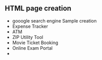 ## HTML page creation 
* gooogle search engine Sample creation
* Expense Tracker
* ATM
* ZIP Utility Tool
* Movie Ticket Booking
* Online Exam Portal
* 

  

